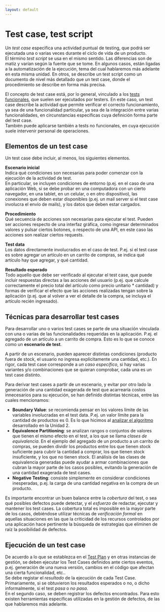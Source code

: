```yaml
---
layout: default
---
```


# Test case, test script
Un _test case_ especifica una actividad puntual de testing, que podrá ser ejecutada una o varias veces durante el ciclo de vida de un producto.  
El término _test script_ se usa en el mismo sentido. Las diferencias son de matiz y varían según la fuente que se tome. 
En algunos casos, están ligadas a la automatización de la ejecución, tema del cual hablaremos más adelante en esta misma unidad. 
En otros, se describe un test script como un documento de nivel más detallado que un test case, donde el procedimiento se describe en forma más precisa.

El concepto de test case está, por lo general, vinculado a los [tests funcionales](./tipos-documentacion), que suelen ser ejecutados por testers. En este caso, un test case describe la actividad que permite verificar el correcto funcionamiento, ya sea de una funcionalidad particular, ya sea de la integración entre varias funcionalidades, en circunstancias específicas cuya definición forma parte del test case.  
También puede aplicarse también a tests no funcionales, en cuya ejecución suele intervenir personal de operaciones.


## Elementos de un test case
Un test case debe incluir, al menos, los siguientes elementos.

**Escenario inicial**  
Indica qué condiciones son necesarias para poder comenzar con la ejecución de la actividad de test.  
En particular, se incluyen condiciones de entorno (p.ej. en el caso de una aplicación Web, si se debe probar en una computadora con un cierto navegador, en una tablet, en un celular, o en otro dispositivo), las conexiones que deben estar disponibles (p.ej. un mail server si el test case involucra el envío de mails), y los datos que deben estar cargados.

**Procedimiento**  
Qué secuencia de acciones son necesarias para ejecutar el test. Pueden ser acciones respecto de una interfaz gráfica, como ingresar determinados valores y pulsar ciertos botones, o respecto de una API, en este caso las acciones son realizar ciertos requests.

**Test data**  
Los datos directamente involucrados en el caso de test. P.ej. si el test case es sobre agregar un artículo en un carrito de compras, se indica qué artículo hay que agregar, y qué cantidad.

**Resultado esperado**  
Todo aquello que debe ser verificado al ejecutar el test case, que puede incluir respuestas directas a las acciones del usuario (p.ej. que calcule correctamente el precio total del artículo como precio unitario * cantidad) y formas de verificar el efecto que las acciones realizadas tengan sobre la aplicación (p.ej. que al volver a ver el detalle de la compra, se incluya el artículo recién ingresado).


## Técnicas para desarrollar test cases
Para desarrollar uno o varios test cases se parte de una situación vinculada con una o varias de las funcionalidades requeridas en la aplicación. P.ej. el agregado de un artículo a un carrito de compra. Esto es lo que se conoce como un **escenario de test**.

A partir de un escenario, pueden aparecer distintas condiciones (producto fuera de stock, el usuario no ingresa explícitamente una cantidad, etc.). En rigor, cada test case corresponde a _un caso específico_, si hay varias variantes y/o combinaciones que se quieran comprobar, cada una es un test case distinto.

Para derivar test cases a partir de un escenario, y evitar por otro lado la generación de una cantidad exagerada de test que acarrearía costos innecesarios para su ejecución, se han definido distintas técnicas, entre las cuales mencionamos:
- **Boundary Value**: se recomienda pensar en los valores límite de las variables involucradas en el test data. P.ej. un valor límite para la cantidad de productos es 0. Es lo que hicimos al [analizar el algoritmo](../../logica-algoritmica/elevando/casos-limite) desarrollado en la Unidad 2.
- **Equivalence Partitioning**: se analizan rangos o conjuntos de valores que tienen el mismo efecto en el test, a los que se llama _clases de equivalencia_. En el ejemplo del agregado de un producto a un carrito de compras, se pueden dividir los productos entre los que tienen stock suficiente para cubrir la cantidad a comprar, los que tienen stock insuficiente, y los que no tienen stock. El análisis de las clases de equivalencia generadas puede ayudar a armar combinaciones que cubran la mayor parte de los casos posibles, evitando la generación de una cantidad exagerada de test cases.
- **Negative Testing**: consiste simplemente en considerar condiciones inesperadas, p.ej. la carga de una cantidad negativa en la compra de un producto.

Es importante encontrar un buen balance entre la _cobertura_ del test, o sea qué posibles defectos puede detectar, y el _esfuerzo_ de redactar, ejecutar y mantener los test cases. La cobertura total es imposible en la mayor parte de los casos, debiéndose utilizar técnicas de _verificación formal_ en aquellas situaciones en las que la criticidad de los recursos controlados por una aplicación hace pertinente la búsqueda de estrategias que eliminen de raíz la posibilidad de defectos.


## Ejecución de un test case
De acuerdo a lo que se establezca en el [Test Plan](./test-plan) y en otras instancias de gestión, se deben ejecutar los Test Cases definidos ante ciertos eventos, p.ej. generación de una nueva versión, cambios en el código que afectan una cierta funcionalidad, etc..  
Se debe registar el _resultado_ de la ejecución de cada Test Case. Primariamente, si se obtuvieron los resultados esperados o no, o dicho informalmente, si el test _pasa_ o _no pasa_.  
En el segundo caso, se deben registrar los defectos encontrados. Para esto existen herramientas específicas utilizadas en la gestión de defectos, de las que hablaremos más adelante.

